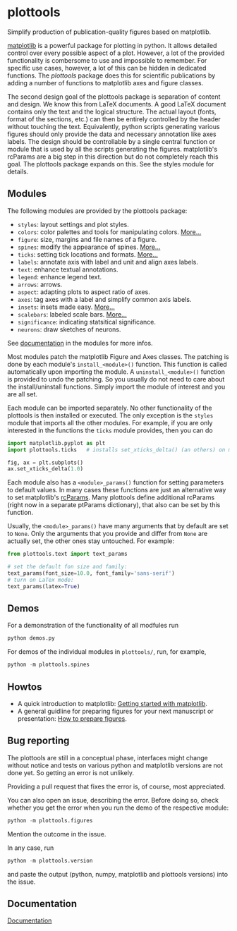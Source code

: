 # plottools

Simplify production of publication-quality figures based on matplotlib.

[matplotlib](https://matplotlib.org/) is a powerful package for
plotting in python. It allows detailed control over every possible
aspect of a plot. However, a lot of the provided functionality is
combersome to use and impossible to remember. For specific use cases,
however, a lot of this can be hidden in dedicated functions. The
*plottools* package does this for scientific publications by adding a
number of functions to matplotlib axes and figure classes.

The second design goal of the plottools package is separation of
content and design. We know this from LaTeX documents. A good LaTeX
document contains only the text and the logical structure. The actual
layout (fonts, format of the sections, etc.) can then be entirely
controlled by the header without touching the text. Equivalently,
python scripts generating various figures should only provide the data
and necessary annotation like axes labels. The design should be
controllable by a single central function or module that is used by
all the scripts generating the figures. matplotlib's rcParams are a
big step in this direction but do not completely reach this goal. The
plottools package expands on this. See the styles module for details.


## Modules

The following modules are provided by the plottools package:

- `styles`: layout settings and plot styles.
- `colors`: color palettes and tools for manipulating colors. [More...](docs/colors.md)
- `figure`: size, margins and file names of a figure.
- `spines`: modify the appearance of spines. [More...](docs/spines.md)
- `ticks`: setting tick locations and formats. [More...](docs/ticks.md)
- `labels`: annotate axis with label and unit and align axes labels.
- `text`: enhance textual annotations.
- `legend`: enhance legend text.
- `arrows`: arrows.
- `aspect`: adapting plots to aspect ratio of axes.
- `axes`: tag axes with a label and simplify common axis labels.
- `insets`: insets made easy. [More...](docs/insets.md)
- `scalebars`: labeled scale bars. [More...](docs/scalebars.md)
- `significance`: indicating statsitical significance.
- `neurons`: draw sketches of neurons.

See [documentation](https://bendalab.github.io/plottools/api) in the
modules for more infos.

Most modules patch the matplotlib Figure and Axes classes. The
patching is done by each module's `install_<module>()` function. This
function is called automatically upon importing the module. A
`uninstall_<module>()` function is provided to undo the patching.  So
you usually do not need to care about the install/uninstall
functions. Simply import the module of interest and you are all set.

Each module can be imported separately. No other functionality of the
plottools is then installed or executed. The only exception is the
`styles` module that imports all the other modules. For example, if
you are only interested in the functions the `ticks` module provides,
then you can do
```py
import matplotlib.pyplot as plt
import plottools.ticks   # installs set_xticks_delta() (an others) on matplotlib Axes class

fig, ax = plt.subplots()
ax.set_xticks_delta(1.0)
```

Each module also has a `<module>_params()` function for setting
parameters to default values. In many cases these functions are just
an alternative way to set matplotlib's
[rcParams](https://matplotlib.org/stable/tutorials/introductory/customizing.html).
Many plottools define additional rcParams (right now in a separate
ptParams dictionary), that also can be set by this function.

Usually, the `<module>_params()` have many arguments that by default
are set to `None`. Only the arguments that you provide and differ from
`None` are actually set, the other ones stay untouched. For example:
```py
from plottools.text import text_params

# set the default fon size and family:
text_params(font_size=10.0, font_family='sans-serif')
# turn on LaTex mode:
text_params(latex=True)
```


## Demos

For a demonstration of the functionality of all modfules run
```py
python demos.py
```
For demos of the individual modules in `plottools/`, 
run, for example,
```py
python -m plottools.spines
```

## Howtos

- A quick introduction to matplotlib: [Getting started with
  matplotlib](docs/starter.md).
- A general guidline for preparing figures for your next manuscript or
  presentation: [How to prepare figures](docs/guide.md).


## Bug reporting

The plottools are still in a conceptual phase, interfaces might change
without notice and tests on various python and matplotlib versions
are not done yet. So getting an error is not unlikely.

Providing a pull request that fixes the error is, of course, most
appreciated.

You can also open an issue, describing the error. Before doing so,
check whether you get the error when you run the demo of the
respective module:
```py
python -m plottools.figures
```
Mention the outcome in the issue.

In any case, run
```py
python -m plottools.version
```
and paste the output (python, numpy, matplotlib and plottools
versions) into the issue.


## Documentation

[Documentation](https://bendalab.github.io/plottools)
